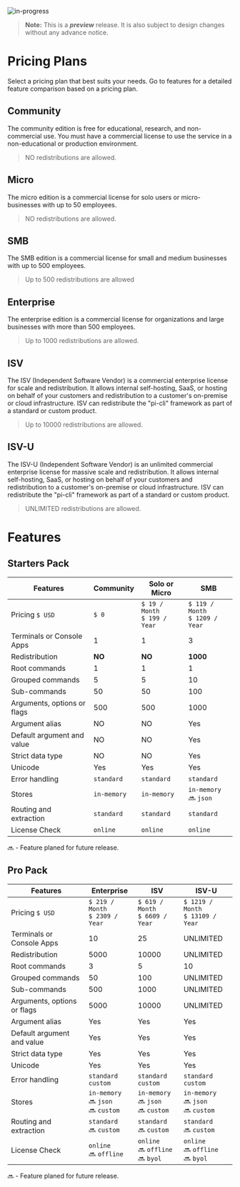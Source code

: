 ﻿![in-progress](https://img.shields.io/badge/status-in--progress-yellow)

> **Note:** This is a ***preview*** release. It is also subject to design changes without any advance notice.

# Pricing Plans

Select a pricing plan that best suits your needs. Go to features for a detailed feature comparison based on a pricing plan.

## Community
The community edition is free for educational, research, and non-commercial use. You must have a commercial license to use the service in a non-educational or production environment. 

> NO redistributions are allowed.

## Micro
The micro edition is a commercial license for solo users or micro-businesses with up to 50 employees. 

> NO redistributions are allowed.

## SMB
The SMB edition is a commercial license for small and medium businesses with up to 500 employees.

> Up to 500 redistributions are allowed

## Enterprise
The enterprise edition is a commercial license for organizations and large businesses with more than 500 employees.

> Up to 1000 redistributions are allowed.

## ISV
The ISV (Independent Software Vendor) is a commercial enterprise license for scale and redistribution. It allows internal self-hosting, SaaS, or hosting on behalf of your customers and redistribution to a customer's on-premise or cloud infrastructure. ISV can redistribute the "pi-cli" framework as part of a standard or custom product.

> Up to 10000 redistributions are allowed.

## ISV-U
The ISV-U (Independent Software Vendor) is an unlimited commercial enterprise license for massive scale and redistribution. It allows internal self-hosting, SaaS, or hosting on behalf of your customers and redistribution to a customer's on-premise or cloud infrastructure. ISV can redistribute the "pi-cli" framework as part of a standard or custom product.

> UNLIMITED redistributions are allowed.


# Features

## Starters Pack
| Features                    | Community   | Solo or Micro  | SMB             |
|-----------------------------|-------------|----------------|-----------------|
| Pricing `$ USD`             | `$ 0`       | `$ 19 / Month`<br>`$ 199 / Year` | `$ 119 / Month`<br>`$ 1209 / Year` |
| Terminals or Console Apps   | 1           | 1              | 3               |
| Redistribution              | **NO**      | **NO**         | **1000**        |
| Root commands               | 1           | 1              | 1               |
| Grouped commands            | 5           | 5              | 10              |
| Sub-commands                | 50          | 50             | 100             |
| Arguments, options or flags | 500         | 500            | 1000            |
| Argument alias              | NO          | NO             | Yes             |
| Default argument and value  | NO          | NO             | Yes             |
| Strict data type            | NO          | NO             | Yes             |
| Unicode                     | Yes         | Yes            | Yes             |
| Error handling              | `standard`  | `standard`     | `standard`      |
| Stores                      | `in-memory` | `in-memory`    | `in-memory`<br> 🔜 `json` |
| Routing and extraction      | `standard`  | `standard`     | `standard`      |
| License Check               | `online`    | `online`       | `online`        |

🔜 - Feature planed for future release.

## Pro Pack
| Features                    | Enterprise      | ISV             | ISV-U            |
|-----------------------------|-----------------|-----------------|------------------|
| Pricing `$ USD`             | `$ 219 / Month`<br>`$ 2309 / Year` | `$ 619 / Month`<br>`$ 6609 / Year` | `$ 1219 / Month`<br>`$ 13109 / Year` |
| Terminals or Console Apps   | 10              | 25              | UNLIMITED        |
| Redistribution              | 5000            | 10000           | UNLIMITED        |
| Root commands               | 3               | 5               | 10               |
| Grouped commands            | 50              | 100             | UNLIMITED        |
| Sub-commands                | 500             | 1000            | UNLIMITED        |
| Arguments, options or flags | 5000            | 10000           | UNLIMITED        |
| Argument alias              | Yes             | Yes             | Yes              |
| Default argument and value  | Yes             | Yes             | Yes              |
| Strict data type            | Yes             | Yes             | Yes              |
| Unicode                     | Yes             | Yes             | Yes              |
| Error handling              | `standard`<br>`custom` | `standard`<br>`custom` | `standard`<br>`custom` |
| Stores                      | `in-memory`<br>🔜 `json`<br>🔜 `custom` | `in-memory`<br>🔜 `json`<br>🔜 `custom` | `in-memory`<br>🔜 `json`<br>🔜 `custom` |
| Routing and extraction      | `standard`<br>🔜 `custom` | `standard`<br>🔜 `custom` | `standard`<br>🔜 `custom` |
| License Check               | `online`<br>🔜 `offline` | `online`<br>🔜 `offline`<br>🔜 `byol` | `online`<br>🔜 `offline`<br>🔜 `byol` |

🔜 - Feature planed for future release.
